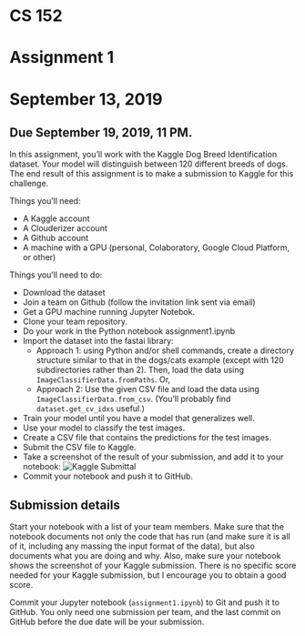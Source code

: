 # CS 152
# Assignment 1
# September 13, 2019
##  Due September 19, 2019, 11 PM.

In this assignment, you’ll work with the Kaggle Dog Breed Identification dataset. Your model will distinguish between 120 different breeds of dogs. The end result of this assignment is to make a submission to Kaggle for this challenge.

Things you’ll need:

* A Kaggle account
* A Clouderizer account
* A Github account
* A machine with a GPU (personal, Colaboratory, Google Cloud Platform, or other)

Things you’ll need to do:

* Download the dataset
* Join a team on Github (follow the invitation link sent via email)
* Get a GPU machine running Jupyter Notebok.
* Clone your team repository.
* Do your work in the Python notebook assignment1.ipynb
* Import the dataset into the fastai library:
    * Approach 1: using Python and/or shell commands, create a directory structure similar to that in the dogs/cats example (except with 120 subdirectories rather than 2). Then, load the data using ```ImageClassifierData.fromPaths```. Or,
    * Approach 2: Use the given CSV file and load the data using ```ImageClassifierData.from_csv```.
      (You’ll probably find ```dataset.get_cv_idxs``` useful.)
* Train your model until you have a model that generalizes well.
* Use your model to classify the test images.
* Create a CSV file that contains the predictions for the test images.
* Submit the CSV file to Kaggle.
* Take a screenshot of the result of your submission, and add it to your notebook: ![Kaggle Submittal ](KaggleSubmittal2.png "Kaggle Submittal")
* Commit your notebook and push it to GitHub.

## Submission details

Start your notebook with a list of your team members. Make sure that the notebook documents not only the code that has run (and make sure it is all of it, including any massing the input format of the data), but also documents what you are doing and why. Also, make sure your notebook shows the screenshot of your Kaggle submission. There is no specific score needed for your Kaggle submission, but I encourage you to obtain a good score. 

Commit your Jupyter notebook (```assignment1.ipynb```) to Git and push it to GitHub. You only need one submission per team, and the last commit on GitHub before the due date will be your submission.

